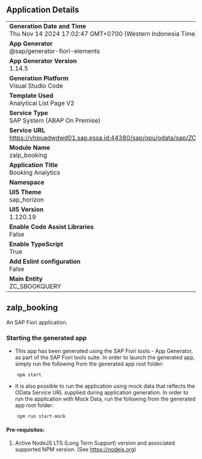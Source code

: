 ## Application Details
|               |
| ------------- |
|**Generation Date and Time**<br>Thu Nov 14 2024 17:02:47 GMT+0700 (Western Indonesia Time)|
|**App Generator**<br>@sap/generator-fiori-elements|
|**App Generator Version**<br>1.14.5|
|**Generation Platform**<br>Visual Studio Code|
|**Template Used**<br>Analytical List Page V2|
|**Service Type**<br>SAP System (ABAP On Premise)|
|**Service URL**<br>https://vhpuadwdwd01.sap.essa.id:44380/sap/opu/odata/sap/ZC_SBOOKQUERY_CDS|
|**Module Name**<br>zalp_booking|
|**Application Title**<br>Booking Analytics|
|**Namespace**<br>|
|**UI5 Theme**<br>sap_horizon|
|**UI5 Version**<br>1.120.19|
|**Enable Code Assist Libraries**<br>False|
|**Enable TypeScript**<br>True|
|**Add Eslint configuration**<br>False|
|**Main Entity**<br>ZC_SBOOKQUERY|

## zalp_booking

An SAP Fiori application.

### Starting the generated app

-   This app has been generated using the SAP Fiori tools - App Generator, as part of the SAP Fiori tools suite.  In order to launch the generated app, simply run the following from the generated app root folder:

```
    npm start
```

- It is also possible to run the application using mock data that reflects the OData Service URL supplied during application generation.  In order to run the application with Mock Data, run the following from the generated app root folder:

```
    npm run start-mock
```

#### Pre-requisites:

1. Active NodeJS LTS (Long Term Support) version and associated supported NPM version.  (See https://nodejs.org)


